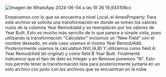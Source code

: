 ![Imagen de WhatsApp 2024-06-04 a las 18 26 19_643106cc](https://github.com/MCD-Infrati/etlproject-ca3/assets/137736436/34723dc8-31be-4a65-a78f-8aaf4e705138)

Empecemos con lo que se encuentra a nivel Local, el AmesProperty:
Para este archivo se solicita una transformación en donde se tomen los valores nulos de la columna Year Remod/add y se reemplacen por los valores de Year Built.
Esto es mucho más sencillo de lo que parece a simple vista, pues utilizando la transformación "Calculator" incluimos un "New Field" con el nombre deseado, en este caso usamos el mismo Year Remod/Add.
Posteriormente usamos la calculation NVL(A,B) Y utilizamos como field A: Year Remod/Add (el original)  y como field B Year Built. Finalmente indicamos que el tipo de dato es Integer y en Remove ponemos "N". 
Esto nos permite tener la transformación lista para posteriormente juntarla en un solo archivo csv junto con los archivos que se encuentran en la nube.
